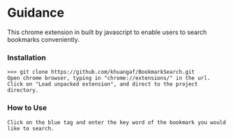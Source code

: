 Guidance
=============

This chrome extension in built by javascript to enable users to search bookmarks conveniently.

### Installation
	>>> git clone https://github.com/khuangaf/BookmarkSearch.git
	Open chrome browser, typing in "chrome://extensions/" in the url.
	Click on "Load unpacked extension", and direct to the project directory.

### How to Use

	Click on the blue tag and enter the key word of the bookmark you would like to search.
